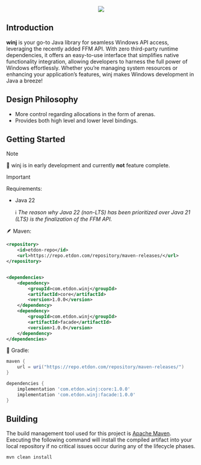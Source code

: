 <p align="center">  
    <img src="https://i.imgur.com/8rpcn5R.png">    
</p>

## Introduction

<b>winj</b> is your go-to Java library for seamless Windows API access, leveraging the recently added FFM API. With zero third-party runtime dependencies, it offers an easy-to-use interface that simplifies native functionality integration, allowing developers to harness the full power of Windows effortlessly. Whether you’re managing system resources or enhancing your application’s features, winj makes Windows development in Java a breeze!  

## Design Philosophy
- More control regarding allocations in the form of arenas.
- Provides both high level and lower level bindings.

## Getting Started

> [!NOTE]    
> 👷 winj is in early development and currently **not** feature complete.

> [!IMPORTANT]
> Requirements:
> - Java 22<p>
> ℹ️ *The reason why Java 22 (non-LTS) has been prioritized over Java 21 (LTS) is the finalization of the FFM API.*

🪶 Maven:
```xml
<repository>
    <id>etdon-repo</id>
    <url>https://repo.etdon.com/repository/maven-releases/</url>
</repository>
```

```xml

<dependencies>
    <dependency>
        <groupId>com.etdon.winj</groupId>
        <artifactId>core</artifactId>
        <version>1.0.0</version>
    </dependency>
    <dependency>
        <groupId>com.etdon.winj</groupId>
        <artifactId>facade</artifactId>
        <version>1.0.0</version>
    </dependency>
</dependencies>
```

🐘 Gradle:
```groovy
maven {         
    url = uri("https://repo.etdon.com/repository/maven-releases/")
}
```

```groovy
dependencies {
    implementation 'com.etdon.winj:core:1.0.0'
    implementation 'com.etdon.winj:facade:1.0.0'
}
```

## Building
The build management tool used for this project is [Apache Maven](https://maven.apache.org/). Executing the following command will install the compiled artifact into your local repository if no critical issues occur during any of the lifecycle phases.
```
mvn clean install
```
